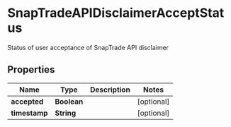 

# SnapTradeAPIDisclaimerAcceptStatus

Status of user acceptance of SnapTrade API disclaimer

## Properties

| Name | Type | Description | Notes |
|------------ | ------------- | ------------- | -------------|
|**accepted** | **Boolean** |  |  [optional] |
|**timestamp** | **String** |  |  [optional] |




